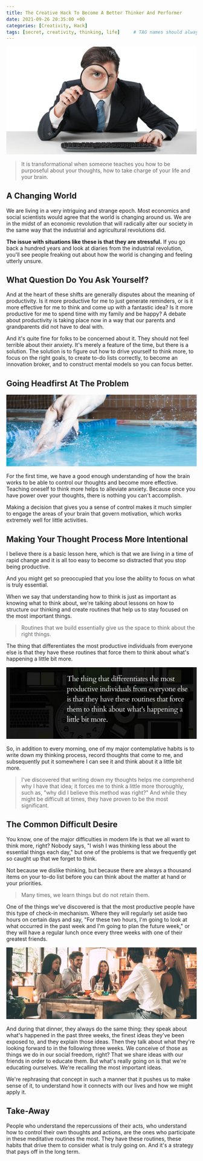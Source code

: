 ```yaml
---
title: The Creative Hack To Become A Better Thinker And Performer
date: 2021-09-26 20:35:00 +00
categories: [Creativity, Hack]
tags: [secret, creativity, thinking, life]     # TAG names should always be lowercase
---
```


![creative hack](/assets/img/creative-hack.jpg)

> It is transformational when someone teaches you how to be purposeful about your thoughts, how to take charge of your life and your brain.

## A Changing World

We are living in a very intriguing and strange epoch. Most economics and social scientists would agree that the world is changing around us. We are in the midst of an economic revolution that will radically alter our society in the same way that the industrial and agricultural revolutions did.

__The issue with situations like these is that they are stressful.__ If you go back a hundred years and look at diaries from the industrial revolution, you'll see people freaking out about how the world is changing and feeling utterly unsure.

## What Question Do You Ask Yourself?

And at the heart of these shifts are generally disputes about the meaning of productivity. Is it more productive for me to just generate reminders, or is it more effective for me to think and come up with a fantastic idea? Is it more productive for me to spend time with my family and be happy? A debate about productivity is taking place now in a way that our parents and grandparents did not have to deal with.

And it's quite fine for folks to be concerned about it. They should not feel terrible about their anxiety. It's merely a feature of the time, but there is a solution. The solution is to figure out how to drive yourself to think more, to focus on the right goals, to create to-do lists correctly, to become an innovation broker, and to construct mental models so you can focus better.

## Going Headfirst At The Problem

![head first](/assets/img/head-first.jpg)

For the first time, we have a good enough understanding of how the brain works to be able to control our thoughts and become more effective. Teaching oneself to think more helps to alleviate anxiety. Because once you have power over your thoughts, there is nothing you can't accomplish.

Making a decision that gives you a sense of control makes it much simpler to engage the areas of your brain that govern motivation, which works extremely well for little activities.

## Making Your Thought Process More Intentional

I believe there is a basic lesson here, which is that we are living in a time of rapid change and it is all too easy to become so distracted that you stop being productive.

And you might get so preoccupied that you lose the ability to focus on what is truly essential.

When we say that understanding how to think is just as important as knowing what to think about, we're talking about lessons on how to structure our thinking and create routines that help us to stay focused on the most important things.

> Routines that we build essentially give us the space to think about the right things.

The thing that differentiates the most productive individuals from everyone else is that they have these routines that force them to think about what's happening a little bit more.

![productive](/assets/img/productive.jpg)

So, in addition to every morning, one of my major contemplative habits is to write down my thinking process, record thoughts that come to me, and subsequently put it somewhere I can see it and think about it a little bit more.

> I've discovered that writing down my thoughts helps me comprehend why I have that idea; it forces me to think a little more thoroughly, such as, "why did I believe this method was right?" And while they might be difficult at times, they have proven to be the most significant.

## The Common Difficult Desire

You know, one of the major difficulties in modern life is that we all want to think more, right? Nobody says, "I wish I was thinking less about the essential things each day," but one of the problems is that we frequently get so caught up that we forget to think.

Not because we dislike thinking, but because there are always a thousand items on your to-do list before you can think about the matter at hand or your priorities.

> Many times, we learn things but do not retain them.

One of the things we've discovered is that the most productive people have this type of check-in mechanism. Where they will regularly set aside two hours on certain days and say, "For these two hours, I'm going to look at what occurred in the past week and I'm going to plan the future week," or they will have a regular lunch once every three weeks with one of their greatest friends.

![dinner](/assets/img/dinner.jpg)

And during that dinner, they always do the same thing: they speak about what's happened in the past three weeks, the finest ideas they've been exposed to, and they explain those ideas. Then they talk about what they're looking forward to in the following three weeks. We conceive of those as things we do in our social freedom, right? That we share ideas with our friends in order to educate them. But what's really going on is that we're educating ourselves. We're recalling the most important ideas.

We're rephrasing that concept in such a manner that it pushes us to make sense of it, to understand how it connects with our lives and how we might apply it.

## Take-Away

People who understand the repercussions of their acts, who understand how to control their own thoughts and actions, are the ones who participate in these meditative routines the most. They have these routines, these habits that drive them to consider what is truly going on. And it's a strategy that pays off in the long term.
